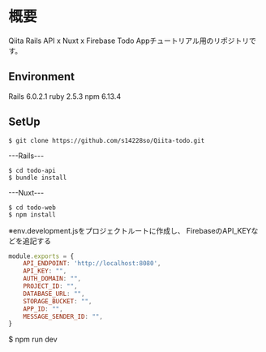 # 概要
 Qiita Rails API x Nuxt x Firebase Todo Appチュートリアル用のリポジトリです。

## Environment
Rails 6.0.2.1
ruby 2.5.3
npm 6.13.4


## SetUp

```
$ git clone https://github.com/s14228so/Qiita-todo.git
```

---Rails---

```
$ cd todo-api
$ bundle install
```


---Nuxt---

```
$ cd todo-web
$ npm install
```

※env.development.jsをプロジェクトルートに作成し、
FirebaseのAPI_KEYなどを追記する

```env.development.js
module.exports = {
    API_ENDPOINT: 'http://localhost:8080',
    API_KEY: "",
    AUTH_DOMAIN: "",
    PROJECT_ID: "",
    DATABASE_URL: "",
    STORAGE_BUCKET: "",
    APP_ID: "",
    MESSAGE_SENDER_ID: "",
}
```


$ npm run dev 
